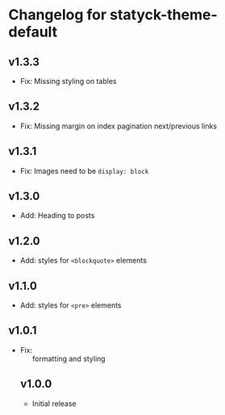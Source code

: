 # Changelog for statyck-theme-default

## v1.3.3
* Fix: Missing styling on tables

## v1.3.2
* Fix: Missing margin on index pagination next/previous links

## v1.3.1
* Fix: Images need to be `display: block`

## v1.3.0
* Add: Heading to posts

## v1.2.0
* Add: styles for `<blockquote>` elements

## v1.1.0
* Add: styles for `<pre>` elements

## v1.0.1
* Fix: <ul> formatting and <a> styling

## v1.0.0
* Initial release

